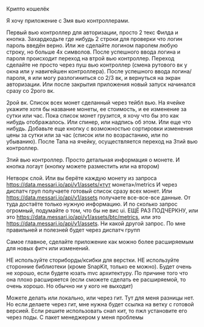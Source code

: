 Крипто кошелёк

Я хочу приложение с 3мя вью контроллерами. 

Первый вью контроллер для авторизации, просто 2 текс Филда и кнопка. Захардкодьте где нибудь 2 строки для проверки что логин пароль введён верно. Или же сделайте логином паролем любую строку, но больше 4х символов. После успешного ввода логина и пароля происходит переход на втрой вью контроллер. Переход сделайте не просто через пуш вью контроллер (смена рутового вк у окна или у навигейшен контроллера). После успешного ввода логина/пароля, я или могу разлогиниться со 2/3 вк, и вернуться на экран авторизации. Или после закрытия приложения новый запуск начинался сразу со 2рого вк.

2рой вк. Список всех монет сделанный через тейбл вью. На ячейке укажите хотя бы название монеты, ее стоимость, и ее изменение за сутки или час. Пока список монет грузится, я хочу что бы это как нибудь отображалось. Или спинер, или надпись об этом. Или еще что нибудь. Добавьте еще кнопку с возможностью сортировки изменения цены за сутки или за час (список или по возрастанию, или по убыванию). После Тапа на ячейку, осуществляется переход на 3тий вью контроллер.

3тий вью контроллер. Просто детальная информация о монете. И кнопка логаут (кнопку можете разместить или на втором)

Нетворк слой. Или вы берёте каждую монету из запроса https://data.messari.io/api/v1/assets/«тут монета»/metrics И через диспатч груп получаете готовый список сразу всех монет.
Или https://data.messari.io/api/v1/assets получаете все-все-все данные. От туда достаёте только нужную информацию. И по сколько запрос огромный, подумайте о том, что бы не вис ui. ЕЩЁ РАЗ ПОДЧЕРКНУ, или это https://data.messari.io/api/v1/assets/btc/metrics, или это https://data.messari.io/api/v1/assets. Ни какой другой запрос. По мне правильней и полезней будет через диспатч групп

Самое главное, сделайте приложение как можно более расширяемым для новых фитч или изменений. 

НЕ используйте сториборды/ксибки для верстки. НЕ используйте сторонние библиотеки (кроме SnapKit, только ее можно). Будет очень не хорошо, если будете юзать mvc архитектуру. По причине того что она плохо расширяется (если сможете сделать ее расширяемой, то очень хорошо. Но обычно ни у кого не выходит)

Можете делать или локально, или через гит. Тут для меня разницы нет. Но если делаете через гит, мне нужна будет ссылка на ветку с готовой версией. Если решите использовать снап кит, то пжл установите его через поды. С пакет менеджером у меня проблемы

